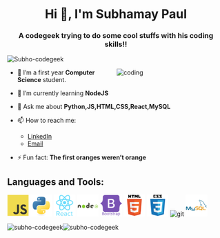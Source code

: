 <h1 align="center">Hi 👋, I'm Subhamay Paul</h1>
<h3 align="center">A codegeek trying to do some cool stuffs with his coding skills!!</h3>

<p align="left"> <img src="https://komarev.com/ghpvc/?username=Subho-codegeek&label=Profile%20views&color=0e75b6&style=flat" alt="Subho-codegeek" /> </p>
<img align="right" alt="coding" width="250" src="https://sd.keepcalms.com/i/keep-calm-and-lets-code-2.png">

- 🔭 I’m a first year **Computer Science** student. 

- 🌱 I’m currently learning **NodeJS**

- 💬 Ask me about **Python,JS,HTML,CSS,React,MySQL**

- 📫 How to reach me:
  - [LinkedIn](https://www.linkedin.com/in/subhamay-paul-775820179/)
  - [Email](mailto:subhomaypaul@gmail.com)


- ⚡ Fun fact: **The first oranges weren’t orange**


<h2 align="left">Languages and Tools:</h2>
<p align="left"> 
<img src="https://raw.githubusercontent.com/devicons/devicon/master/icons/javascript/javascript-original.svg" alt="javascript" width="50" height="50"/>
<img src="https://raw.githubusercontent.com/devicons/devicon/master/icons/python/python-original.svg" alt="python" width="50" height="50"/>
<img src="https://raw.githubusercontent.com/devicons/devicon/master/icons/react/react-original-wordmark.svg" alt="react" width="50" height="50"/>
<img src="https://raw.githubusercontent.com/devicons/devicon/master/icons/nodejs/nodejs-original-wordmark.svg" alt="nodejs" width="50" height="50"/>
<img src="https://raw.githubusercontent.com/devicons/devicon/master/icons/bootstrap/bootstrap-plain-wordmark.svg" alt="bootstrap" width="50" height="50"/>
<img src="https://raw.githubusercontent.com/devicons/devicon/master/icons/html5/html5-original-wordmark.svg" alt="html5" width="50" height="50"/> 
<img src="https://raw.githubusercontent.com/devicons/devicon/master/icons/css3/css3-original-wordmark.svg" alt="css3" width="50" height="50"/>
<img src="https://www.vectorlogo.zone/logos/git-scm/git-scm-icon.svg" alt="git" width="50" height="50"/>   
<img src="https://raw.githubusercontent.com/devicons/devicon/master/icons/mysql/mysql-original-wordmark.svg" alt="mysql" width="50" height="50"/>   
</p>


<p><img align="left" src="https://github-readme-streak-stats.herokuapp.com/?user=Subho-codegeek&theme=radical" alt="subho-codegeek"/></p>

<p><img align="left" src="https://github-readme-stats.vercel.app/api?username=Subho-codegeek&show_icons=true&locale=en&theme=radical" alt="subho-codegeek"/></p>


